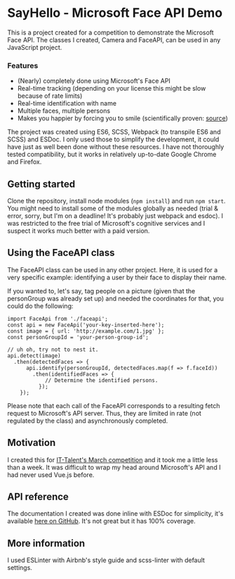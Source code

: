 # SayHello - Microsoft Face API Demo

This is a project created for a competition to demonstrate the Microsoft Face API. The classes I created, Camera and FaceAPI, can be used in any JavaScript project.

### Features

* (Nearly) completely done using Microsoft's Face API
* Real-time tracking (depending on your license this might be slow because of rate limits)
* Real-time identification with name
* Multiple faces, multiple persons
* Makes you happier by forcing you to smile (scientifically proven: [source](https://www.scientificamerican.com/article/smile-it-could-make-you-happier/))

The project was created using ES6, SCSS, Webpack (to transpile ES6 and SCSS) and ESDoc. I only used those to simplify the development, it could have just as well been done without these resources. I have not thoroughly tested compatibility, but it works in relatively up-to-date Google Chrome and Firefox.

## Getting started

Clone the repository, install node modules (`npm install`) and run `npm start`. You might need to install some of the modules globally as needed (trial & error, sorry, but I'm on a deadline! It's probably just webpack and esdoc). I was restricted to the free trial of Microsoft's cognitive services and I suspect it works much better with a paid version.

## Using the FaceAPI class

The FaceAPI class can be used in any other project. Here, it is used for a very specific example: identifying a user by their face to display their name.

If you wanted to, let's say, tag people on a picture (given that the personGroup was already set up) and needed the coordinates for that, you could do the following:

```
import FaceApi from './faceapi';
const api = new FaceApi('your-key-inserted-here');
const image = { url: 'http://example.com/1.jpg' };
const personGroupId = 'your-person-group-id';

// uh oh, try not to nest it.
api.detect(image)
  .then(detectedFaces => {
      api.identify(personGroupId, detectedFaces.map(f => f.faceId))
        .then(identifiedFaces => {
            // Determine the identified persons.
          });
    });
```

Please note that each call of the FaceAPI corresponds to a resulting fetch request to Microsoft's API server. Thus, they are limited in rate (not regulated by the class) and asynchronously completed.

## Motivation

I created this for [IT-Talent's March competition](https://www.it-talents.de/foerderung/code-competition/code-competition-03-2017) and it took me a little less than a week. It was difficult to wrap my head around Microsoft's API and I had never used Vue.js before.

## API reference

The documentation I created was done inline with ESDoc for simplicity, it's available [here on GitHub](leon-wbr.github.io/sayhello/doc). It's not great but it has 100% coverage.

## More information

I used ESLinter with Airbnb's style guide and scss-linter with default settings.

